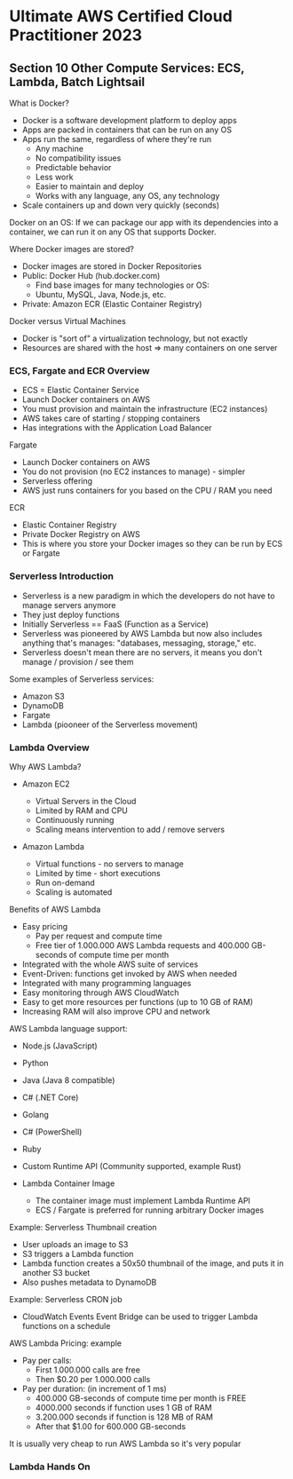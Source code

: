 # Ultimate AWS Certified Cloud Practitioner 2023

## Section 10 Other Compute Services: ECS, Lambda, Batch Lightsail

What is Docker?

- Docker is a software development platform to deploy apps
- Apps are packed in containers that can be run on any OS
- Apps run the same, regardless of where they're run
  - Any machine
  - No compatibility issues
  - Predictable behavior
  - Less work
  - Easier to maintain and deploy
  - Works with any language, any OS, any technology
- Scale containers up and down very quickly (seconds)

Docker on an OS: If we can package our app with its dependencies into a container, we can run it on any OS that supports Docker.

Where Docker images are stored?

- Docker images are stored in Docker Repositories
- Public: Docker Hub (hub.docker.com)
  - Find base images for many technologies or OS:
  - Ubuntu, MySQL, Java, Node.js, etc.
- Private: Amazon ECR (Elastic Container Registry)

Docker versus Virtual Machines

- Docker is "sort of" a virtualization technology, but not exactly
- Resources are shared with the host => many containers on one server

### ECS, Fargate and ECR Overview

- ECS = Elastic Container Service
- Launch Docker containers on AWS
- You must provision and maintain the infrastructure (EC2 instances)
- AWS takes care of starting / stopping containers
- Has integrations with the Application Load Balancer

Fargate

- Launch Docker containers on AWS
- You do not provision (no EC2 instances to manage) - simpler
- Serverless offering
- AWS just runs containers for you based on the CPU / RAM you need

ECR

- Elastic Container Registry
- Private Docker Registry on AWS
- This is where you store your Docker images so they can be run by ECS or Fargate

### Serverless Introduction

- Serverless is a new paradigm in which the developers do not have to manage servers anymore
- They just deploy functions
- Initially Serverless == FaaS (Function as a Service)
- Serverless was pioneered by AWS Lambda but now also includes anything that's manages: "databases, messaging, storage," etc.
- Serverless doesn't mean there are no servers, it means you don't manage / provision / see them

Some examples of Serverless services:

- Amazon S3
- DynamoDB
- Fargate
- Lambda (piooneer of the Serverless movement)

### Lambda Overview

Why AWS Lambda?

- Amazon EC2
  - Virtual Servers in the Cloud
  - Limited by RAM and CPU
  - Continuously running
  - Scaling means intervention to add / remove servers

- Amazon Lambda
  - Virtual functions - no servers to manage
  - Limited by time - short executions
  - Run on-demand
  - Scaling is automated

Benefits of AWS Lambda

- Easy pricing
  - Pay per request and compute time
  - Free tier of 1.000.000 AWS Lambda requests and 400.000 GB-seconds of compute time per month
- Integrated with the whole AWS suite of services
- Event-Driven: functions get invoked by AWS when needed
- Integrated with many programming languages
- Easy monitoring through AWS CloudWatch
- Easy to get more resources per functions (up to 10 GB of RAM)
- Increasing RAM will also improve CPU and network

AWS Lambda language support:

- Node.js (JavaScript)
- Python
- Java (Java 8 compatible)
- C# (.NET Core)
- Golang
- C# (PowerShell)
- Ruby
- Custom Runtime API (Community supported, example Rust)

- Lambda Container Image
  - The container image must implement Lambda Runtime API
  - ECS / Fargate is preferred for running arbitrary Docker images

Example: Serverless Thumbnail creation

- User uploads an image to S3
- S3 triggers a Lambda function
- Lambda function creates a 50x50 thumbnail of the image, and puts it in another S3 bucket
- Also pushes metadata to DynamoDB

Example: Serverless CRON job

- CloudWatch Events Event Bridge can be used to trigger Lambda functions on a schedule

AWS Lambda Pricing: example

- Pay per calls:
  - First 1.000.000 calls are free
  - Then $0.20 per 1.000.000 calls
- Pay per duration: (in increment of 1 ms)
  - 400.000 GB-seconds of compute time per month is FREE
  - 4000.000 seconds if function uses 1 GB of RAM
  - 3.200.000 seconds if function is 128 MB of RAM
  - After that $1.00 for 600.000 GB-seconds

It is usually very cheap to run AWS Lambda so it's very popular

### Lambda Hands On


